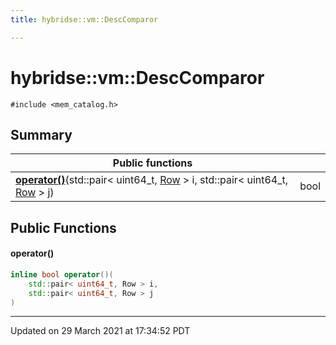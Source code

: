```yaml
---
title: hybridse::vm::DescComparor

---
```

# hybridse::vm::DescComparor



`#include <mem_catalog.h>`

## Summary


|  Public functions|            |
| -------------- | -------------- |
|**[operator()](/hybridse/usage/api/c++/Classes/structhybridse_1_1vm_1_1_desc_comparor.md#function-operator())**(std::pair< uint64_t, [Row](/hybridse/usage/api/c++/Classes/classhybridse_1_1codec_1_1_row.md) > i, std::pair< uint64_t, [Row](/hybridse/usage/api/c++/Classes/classhybridse_1_1codec_1_1_row.md) > j)| bool  |

## Public Functions

#### operator()

```cpp
inline bool operator()(
    std::pair< uint64_t, Row > i,
    std::pair< uint64_t, Row > j
)
```


-------------------------------

Updated on 29 March 2021 at 17:34:52 PDT
